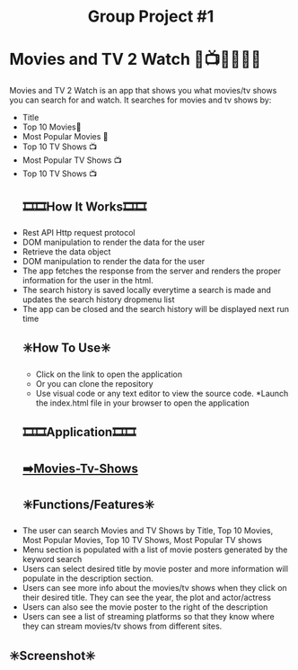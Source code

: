 <h1 align="center">Group Project #1
  
# Movies and TV 2 Watch 🎥📺🍿🍿🍿🍿
  
 Movies and TV 2 Watch is an app that shows you what movies/tv shows you can search for and watch.
  It searches for movies and tv shows by:
  <ul>
  <li>Title</li>
  <li>Top 10 Movies🎥</li>
  <li> Most Popular Movies 🎥 </li>
  <li>Top 10 TV Shows 📺</li>
  <li>Most Popular TV Shows 📺</li>
  <li>Top 10 TV Shows 📺</li>
  
   ## 🎞️🎞️How It Works🎞️🎞️

<li> Rest API Http request protocol</li>
<li> DOM manipulation to render the data for the user</li>
<li> Retrieve the data object</li>
<li> DOM manipulation to render the data for the user</li>
<li> The app fetches the response from the server and renders the proper information for the user in the html.</li>
<li> The search history is saved locally everytime a search is made and updates the search history dropmenu list</li>
<li> The app can be closed and the search history will be displayed next run time</li>
 
  
 ## ✳️How To Use✳️
  
   * Click on the link to open the application
   * Or you can clone the repository
   * Use visual code or any text editor to view the source code. 
   *Launch the index.html file in your browser to open the application
 
 ## 🎞️🎞️Application🎞️🎞️
<a href="https://sophoanmeas.github.io/Movies-Tv-Shows/develop/index.html" target="_blank"><h2>➡️Movies-Tv-Shows</a>
  

    
 ## ✳️Functions/Features✳️
  
 <li>The user can search Movies and TV Shows by Title, Top 10 Movies, Most Popular Movies, Top 10 TV Shows, Most Popular TV shows</li>
  <li>Menu section is populated with a list of movie posters  generated by the keyword search</li>
 <li>Users can select desired title by movie poster and more information will populate in the description section. </li>
 <li>Users can see more info about the movies/tv shows when they click on their desired title. They can see the year, the plot and actor/actress</li>
 <li>Users can also see the movie poster to the right of the description</li>
 <li>Users can see a list of streaming platforms so that they know where they can stream movies/tv shows from different sites.</li>
  </ul>
  
  ## ✳️Screenshot✳️
    


    


   



